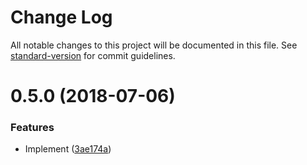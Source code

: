 # Change Log

All notable changes to this project will be documented in this file. See [standard-version](https://github.com/conventional-changelog/standard-version) for commit guidelines.

<a name="0.5.0"></a>

# 0.5.0 (2018-07-06)

### Features

-   Implement ([3ae174a](https://github.com/avaragado/xstateful/commit/3ae174a))

